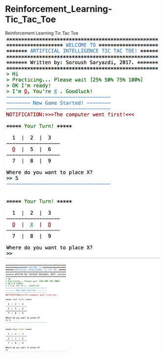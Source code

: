 # Reinforcement_Learning-Tic_Tac_Toe
Reinforcement Learning Tic Tac Toe
![alt text](https://github.com/saryazdi/Reinforcement_Learning-Tic_Tac_Toe/blob/master/TIC_TAC_TOE_Game.jpg?raw=true)

<img src="https://github.com/saryazdi/Reinforcement_Learning-Tic_Tac_Toe/blob/master/TIC_TAC_TOE_Game.jpg?raw=true" width="200" alt="Computer Hope">
